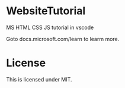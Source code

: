 # WebsiteTutorial
MS HTML CSS JS tutorial in vscode

Goto docs.microsoft.com/learn to learm more.

# License
This is licensed under MIT.
